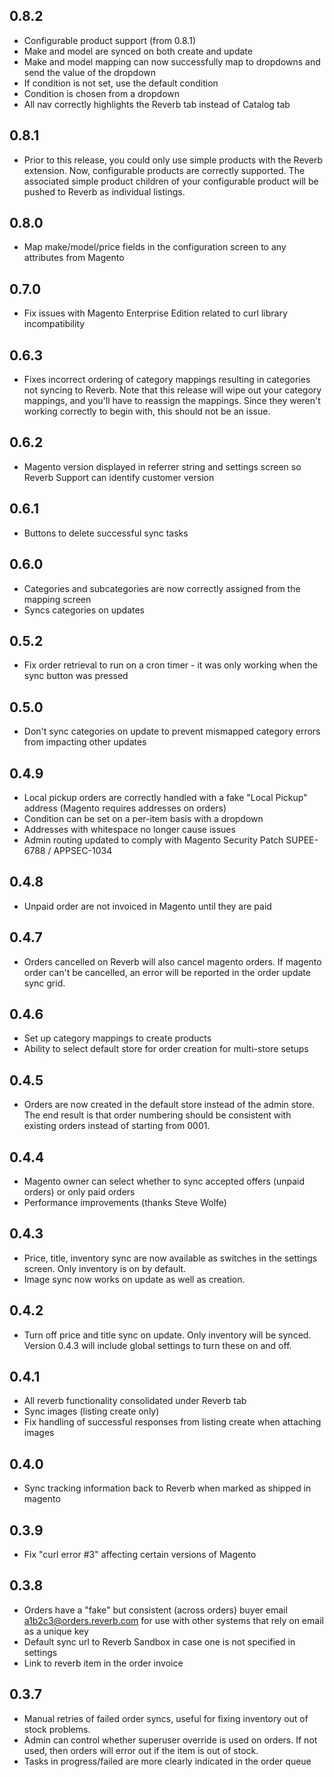 ## 0.8.2
* Configurable product support (from 0.8.1)
* Make and model are synced on both create and update
* Make and model mapping can now successfully map to dropdowns and send the value of the dropdown
* If condition is not set, use the default condition
* Condition is chosen from a dropdown
* All nav correctly highlights the Reverb tab instead of Catalog tab

## 0.8.1
* Prior to this release, you could only use simple products with the Reverb extension. Now, configurable products are correctly supported. The associated simple product children of your configurable product will be pushed to Reverb as individual listings.

## 0.8.0
* Map make/model/price fields in the configuration screen to any attributes from Magento

## 0.7.0
* Fix issues with Magento Enterprise Edition related to curl library incompatibility

## 0.6.3
* Fixes incorrect ordering of category mappings resulting in categories not syncing to Reverb. Note that this release will wipe out your category mappings, and you'll have to reassign the mappings. Since they weren't working correctly to begin with, this should not be an issue.

## 0.6.2
* Magento version displayed in referrer string and settings screen so Reverb Support can identify customer version

## 0.6.1
* Buttons to delete successful sync tasks

## 0.6.0
* Categories and subcategories are now correctly assigned from the mapping screen
* Syncs categories on updates

## 0.5.2
* Fix order retrieval to run on a cron timer - it was only working when the sync button was pressed

## 0.5.0
* Don't sync categories on update to prevent mismapped category errors from impacting other updates

## 0.4.9
* Local pickup orders are correctly handled with a fake "Local Pickup" address (Magento requires addresses on orders)
* Condition can be set on a per-item basis with a dropdown
* Addresses with whitespace no longer cause issues
* Admin routing updated to comply with Magento Security Patch SUPEE-6788 / APPSEC-1034

## 0.4.8
* Unpaid order are not invoiced in Magento until they are paid

## 0.4.7
* Orders cancelled on Reverb will also cancel magento orders. If magento order can't be cancelled, an error will be reported in the order update sync grid.

## 0.4.6
* Set up category mappings to create products
* Ability to select default store for order creation for multi-store setups

## 0.4.5
* Orders are now created in the default store instead of the admin store. The end result is that order numbering should be consistent with existing orders instead of starting from 0001.

## 0.4.4
* Magento owner can select whether to sync accepted offers (unpaid orders) or only paid orders
* Performance improvements (thanks Steve Wolfe)

## 0.4.3
* Price, title, inventory sync are now available as switches in the settings screen. Only inventory is on by default.
* Image sync now works on update as well as creation.

## 0.4.2
* Turn off price and title sync on update. Only inventory will be synced. Version 0.4.3 will include global settings to turn these on and off.

## 0.4.1
* All reverb functionality consolidated under Reverb tab
* Sync images (listing create only)
* Fix handling of successful responses from listing create when attaching images

## 0.4.0

* Sync tracking information back to Reverb when marked as shipped in magento

## 0.3.9
* Fix "curl error #3" affecting certain versions of Magento

## 0.3.8

* Orders have a "fake" but consistent (across orders) buyer email a1b2c3@orders.reverb.com for use with other systems that rely on email as a unique key
* Default sync url to Reverb Sandbox in case one is not specified in settings
* Link to reverb item in the order invoice

## 0.3.7

* Manual retries of failed order syncs, useful for fixing inventory out of stock problems.
* Admin can control whether superuser override is used on orders. If not used, then orders will error out if the item is out of stock.
* Tasks in progress/failed are more clearly indicated in the order queue
